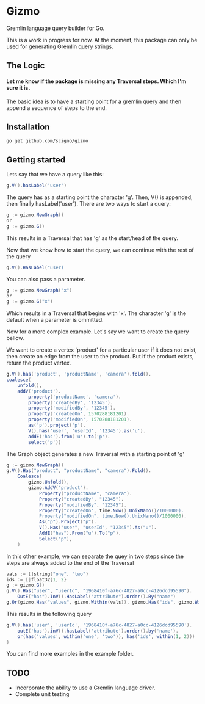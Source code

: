 <h1 align="left">Gizmo</h1>

Gremlin language query builder for Go.

This is a work in progress for now.  At the moment, this package can only be used for generating Gremlin query strings.
## The Logic
#### Let me know if the package is missing any Traversal steps.  Which I'm sure it is.
The basic idea is to have a starting point for a gremlin query and then append a sequence of steps to the end.

## Installation
```
go get github.com/scigno/gizmo
```

## Getting started
Lets say that we have a query like this:
```groovy
g.V().hasLabel('user')
```
The query has as a starting point the character 'g'.  Then, V() is appended, then finally hasLabel('user').
There are two ways to start a query:

```groovy
g := gizmo.NewGraph()
or
g := gizmo.G()
```
This results in a Traversal that has 'g' as the start/head of the query.

Now that we know how to start the query, we can continue with the rest of the query
```groovy
g.V().HasLabel("user)
```

You can also pass a parameter.

```groovy
g := gizmo.NewGraph("x")
or
g := gizmo.G("x")
```
Which results in a Traversal that begins with 'x'.  The character 'g' is the default when a parameter is ommitted.


Now for a more complex example.  Let's say we want to create the query bellow.

We want to create a vertex 'product' for a particular user if it does not exist, then create an edge from the user to the product.  But if the product exists, return the product vertex.
```groovy
g.V().has('product', 'productName', 'camera').fold().
coalesce(
	unfold(), 
	addV('product').
		property('productName', 'camera').
		property('createdBy', '12345').
		property('modifiedBy', '12345').
		property('createdOn', 1570288181201).
		property('modifiedOn', 1570288181201).
		as('p').project('p').
		V().has('user', 'userId', '12345').as('u').
		addE('has').from('u').to('p').
		select('p'))
```
The Graph object generates a new Traversal with a starting point of 'g'

```groovy
g := gizmo.NewGraph()
g.V().Has("product", "productName", "camera").Fold().
	Coalesce(
		gizmo.Unfold(),
		gizmo.AddV("product").
			Property("productName", "camera").
			Property("createdBy", "12345").
			Property("modifiedBy", "12345").
			Property("createdOn", time.Now().UnixNano()/1000000).
			Property("modifiedOn", time.Now().UnixNano()/1000000).
			As("p").Project("p").
			V().Has("user", "userId", "12345").As("u").
			AddE("has").From("u").To("p").
			Select("p"),
	)
```

In this other example, we can separate the quey in two steps since the steps are always added to the end of the Traversal

```groovy
vals := []string{"one", "two"}
ids := []float32{1, 2}
g := gizmo.G()
g.V().Has("user", "userId", "1968410f-a76c-4827-a0cc-4126dcd95590").
	OutE("has").InV().HasLabel("attribute").Order().By("name")
g.Or(gizmo.Has("values", gizmo.Within(vals)), gizmo.Has("ids", gizmo.Within(ids)))
```
This results in the following query

```groovy
g.V().has('user', 'userId', '1968410f-a76c-4827-a0cc-4126dcd95590').
	outE('has').inV().hasLabel('attribute').order().by('name').
	or(has('values', within('one', 'two')), has('ids', within(1, 2)))
)
```

You can find more examples in the example folder.

## TODO
- Incorporate the ability to use a Gremlin language driver.
- Complete unit testing
  